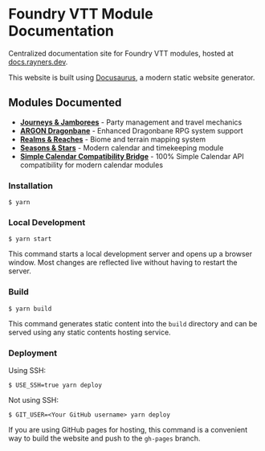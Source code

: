 # Foundry VTT Module Documentation

Centralized documentation site for Foundry VTT modules, hosted at [docs.rayners.dev](https://docs.rayners.dev).

This website is built using [Docusaurus](https://docusaurus.io/), a modern static website generator.

## Modules Documented

- **[Journeys & Jamborees](https://docs.rayners.dev/journeys-and-jamborees/intro)** - Party management and travel mechanics
- **[ARGON Dragonbane](https://docs.rayners.dev/argon-dragonbane/intro)** - Enhanced Dragonbane RPG system support  
- **[Realms & Reaches](https://docs.rayners.dev/realms-and-reaches/intro)** - Biome and terrain mapping system
- **[Seasons & Stars](https://docs.rayners.dev/seasons-and-stars/intro)** - Modern calendar and timekeeping module
- **[Simple Calendar Compatibility Bridge](https://docs.rayners.dev/simple-calendar-compat/intro)** - 100% Simple Calendar API compatibility for modern calendar modules

### Installation

```
$ yarn
```

### Local Development

```
$ yarn start
```

This command starts a local development server and opens up a browser window. Most changes are reflected live without having to restart the server.

### Build

```
$ yarn build
```

This command generates static content into the `build` directory and can be served using any static contents hosting service.

### Deployment

Using SSH:

```
$ USE_SSH=true yarn deploy
```

Not using SSH:

```
$ GIT_USER=<Your GitHub username> yarn deploy
```

If you are using GitHub pages for hosting, this command is a convenient way to build the website and push to the `gh-pages` branch.

